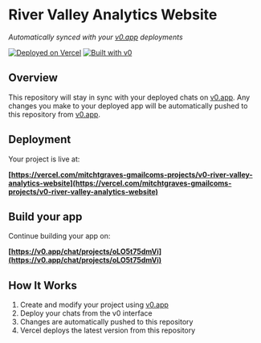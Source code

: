 # River Valley Analytics Website

*Automatically synced with your [v0.app](https://v0.app) deployments*

[![Deployed on Vercel](https://img.shields.io/badge/Deployed%20on-Vercel-black?style=for-the-badge&logo=vercel)](https://vercel.com/mitchtgraves-gmailcoms-projects/v0-river-valley-analytics-website)
[![Built with v0](https://img.shields.io/badge/Built%20with-v0.app-black?style=for-the-badge)](https://v0.app/chat/projects/oLO5t75dmVi)

## Overview

This repository will stay in sync with your deployed chats on [v0.app](https://v0.app).
Any changes you make to your deployed app will be automatically pushed to this repository from [v0.app](https://v0.app).

## Deployment

Your project is live at:

**[https://vercel.com/mitchtgraves-gmailcoms-projects/v0-river-valley-analytics-website](https://vercel.com/mitchtgraves-gmailcoms-projects/v0-river-valley-analytics-website)**

## Build your app

Continue building your app on:

**[https://v0.app/chat/projects/oLO5t75dmVi](https://v0.app/chat/projects/oLO5t75dmVi)**

## How It Works

1. Create and modify your project using [v0.app](https://v0.app)
2. Deploy your chats from the v0 interface
3. Changes are automatically pushed to this repository
4. Vercel deploys the latest version from this repository